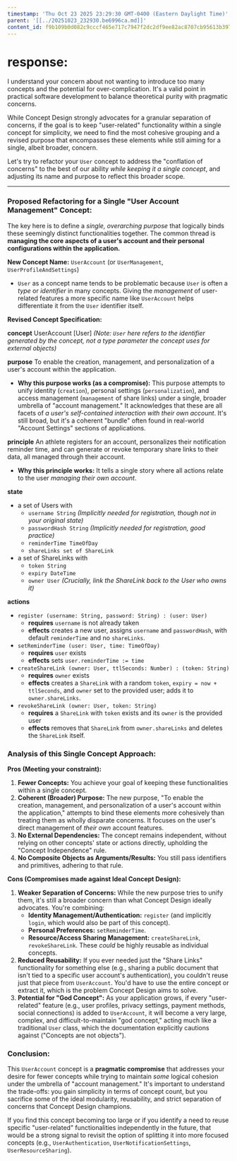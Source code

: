 ```yaml
---
timestamp: 'Thu Oct 23 2025 23:29:30 GMT-0400 (Eastern Daylight Time)'
parent: '[[../20251023_232930.be6996ca.md]]'
content_id: f9b109b0d082c9cccf465e717c7947f2dc2df9ee82ac8707cb95613b397599bf
---
```


# response:

I understand your concern about not wanting to introduce too many concepts and the potential for over-complication. It's a valid point in practical software development to balance theoretical purity with pragmatic concerns.

While Concept Design strongly advocates for a granular separation of concerns, if the goal is to keep "user-related" functionality within a single concept for simplicity, we need to find the most cohesive grouping and a revised purpose that encompasses these elements while still aiming for a single, albeit broader, concern.

Let's try to refactor your `User` concept to address the "conflation of concerns" to the best of our ability *while keeping it a single concept*, and adjusting its name and purpose to reflect this broader scope.

***

### Proposed Refactoring for a Single "User Account Management" Concept:

The key here is to define a *single, overarching purpose* that logically binds these seemingly distinct functionalities together. The common thread is **managing the core aspects of a user's account and their personal configurations within the application.**

**New Concept Name:** `UserAccount` (or `UserManagement`, `UserProfileAndSettings`)

* `User` as a concept name tends to be problematic because `User` is often a *type* or *identifier* in many concepts. Giving the *management* of user-related features a more specific name like `UserAccount` helps differentiate it from the `User` identifier itself.

**Revised Concept Specification:**

**concept** UserAccount \[User] *(Note: `User` here refers to the identifier generated by the concept, not a type parameter the concept *uses* for external objects)*

**purpose** To enable the creation, management, and personalization of a user's account within the application.

* **Why this purpose works (as a compromise):** This purpose attempts to unify identity (`creation`), personal settings (`personalization`), and access management (`management` of share links) under a single, broader umbrella of "account management." It acknowledges that these are all facets of *a user's self-contained interaction with their own account*. It's still broad, but it's a coherent "bundle" often found in real-world "Account Settings" sections of applications.

**principle** An athlete registers for an account, personalizes their notification reminder time, and can generate or revoke temporary share links to their data, all managed through their account.

* **Why this principle works:** It tells a single story where all actions relate to the user *managing their own account*.

**state**

* a set of Users with
  * `username String` *(Implicitly needed for registration, though not in your original state)*
  * `passwordHash String` *(Implicitly needed for registration, good practice)*
  * `reminderTime TimeOfDay`
  * `shareLinks set of ShareLink`
* a set of ShareLinks with
  * `token String`
  * `expiry DateTime`
  * `owner User` *(Crucially, link the ShareLink back to the User who owns it)*

**actions**

* `register (username: String, password: String) : (user: User)`
  * **requires** `username` is not already taken
  * **effects** creates a new user, assigns `username` and `passwordHash`, with default `reminderTime` and no `shareLinks`.
* `setReminderTime (user: User, time: TimeOfDay)`
  * **requires** `user` exists
  * **effects** sets `user.reminderTime := time`
* `createShareLink (owner: User, ttlSeconds: Number) : (token: String)`
  * **requires** `owner` exists
  * **effects** creates a `ShareLink` with a random `token`, `expiry = now + ttlSeconds`, and `owner` set to the provided user; adds it to `owner.shareLinks`.
* `revokeShareLink (owner: User, token: String)`
  * **requires** a `ShareLink` with `token` exists and its `owner` is the provided user
  * **effects** removes that `ShareLink` from `owner.shareLinks` and deletes the `ShareLink` itself.

### Analysis of this Single Concept Approach:

**Pros (Meeting your constraint):**

1. **Fewer Concepts:** You achieve your goal of keeping these functionalities within a single concept.
2. **Coherent (Broader) Purpose:** The new purpose, "To enable the creation, management, and personalization of a user's account within the application," attempts to bind these elements more cohesively than treating them as wholly disparate concerns. It focuses on the user's direct management of *their own* account features.
3. **No External Dependencies:** The concept remains independent, without relying on other concepts' state or actions directly, upholding the "Concept Independence" rule.
4. **No Composite Objects as Arguments/Results:** You still pass identifiers and primitives, adhering to that rule.

**Cons (Compromises made against Ideal Concept Design):**

1. **Weaker Separation of Concerns:** While the new purpose tries to unify them, it's still a broader concern than what Concept Design ideally advocates. You're combining:
   * **Identity Management/Authentication:** `register` (and implicitly `login`, which would also be part of this concept).
   * **Personal Preferences:** `setReminderTime`.
   * **Resource/Access Sharing Management:** `createShareLink`, `revokeShareLink`.
     These *could* be highly reusable as individual concepts.
2. **Reduced Reusability:** If you ever needed just the "Share Links" functionality for something else (e.g., sharing a public document that isn't tied to a specific user account's authentication), you couldn't reuse just that piece from `UserAccount`. You'd have to use the entire concept or extract it, which is the problem Concept Design aims to solve.
3. **Potential for "God Concept":** As your application grows, if every "user-related" feature (e.g., user profiles, privacy settings, payment methods, social connections) is added to `UserAccount`, it will become a very large, complex, and difficult-to-maintain "god concept," acting much like a traditional `User` class, which the documentation explicitly cautions against ("Concepts are not objects").

### Conclusion:

This `UserAccount` concept is a **pragmatic compromise** that addresses your desire for fewer concepts while trying to maintain *some* logical cohesion under the umbrella of "account management." It's important to understand the trade-offs: you gain simplicity in terms of concept count, but you sacrifice some of the ideal modularity, reusability, and strict separation of concerns that Concept Design champions.

If you find this concept becoming too large or if you identify a need to reuse specific "user-related" functionalities independently in the future, that would be a strong signal to revisit the option of splitting it into more focused concepts (e.g., `UserAuthentication`, `UserNotificationSettings`, `UserResourceSharing`).
